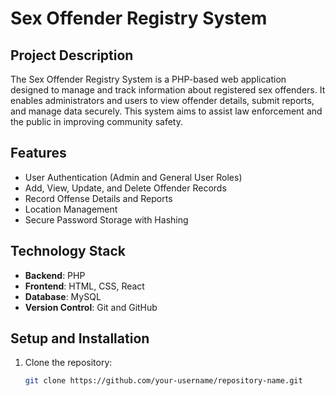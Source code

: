 # Sex Offender Registry System

## Project Description
The Sex Offender Registry System is a PHP-based web application designed to manage and track information about registered sex offenders. It enables administrators and users to view offender details, submit reports, and manage data securely. This system aims to assist law enforcement and the public in improving community safety.

## Features
- User Authentication (Admin and General User Roles)
- Add, View, Update, and Delete Offender Records
- Record Offense Details and Reports
- Location Management
- Secure Password Storage with Hashing

## Technology Stack
- **Backend**: PHP
- **Frontend**: HTML, CSS, React
- **Database**: MySQL
- **Version Control**: Git and GitHub

## Setup and Installation
1. Clone the repository:
   ```bash
   git clone https://github.com/your-username/repository-name.git

